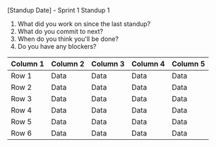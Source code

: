 [Standup Date] - Sprint 1 Standup 1
1. What did you work on since the last standup?
3. What do you commit to next?
4. When do you think you'll be done?
5. Do you have any blockers?


| Column 1 | Column 2 | Column 3 | Column 4 | Column 5 |
|----------|----------|----------|----------|----------|
| Row 1    | Data     | Data     | Data     | Data     |
| Row 2    | Data     | Data     | Data     | Data     |
| Row 3    | Data     | Data     | Data     | Data     |
| Row 4    | Data     | Data     | Data     | Data     |
| Row 5    | Data     | Data     | Data     | Data     |
| Row 6    | Data     | Data     | Data     | Data     |
